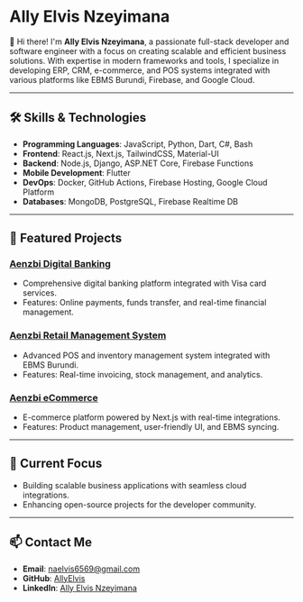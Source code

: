 # Ally Elvis Nzeyimana

👋 Hi there! I'm **Ally Elvis Nzeyimana**, a passionate full-stack developer and software engineer with a focus on creating scalable and efficient business solutions. With expertise in modern frameworks and tools, I specialize in developing ERP, CRM, e-commerce, and POS systems integrated with various platforms like EBMS Burundi, Firebase, and Google Cloud.

---

## 🛠 Skills & Technologies
- **Programming Languages**: JavaScript, Python, Dart, C#, Bash
- **Frontend**: React.js, Next.js, TailwindCSS, Material-UI
- **Backend**: Node.js, Django, ASP.NET Core, Firebase Functions
- **Mobile Development**: Flutter
- **DevOps**: Docker, GitHub Actions, Firebase Hosting, Google Cloud Platform
- **Databases**: MongoDB, PostgreSQL, Firebase Realtime DB

---

## 🚀 Featured Projects
### [Aenzbi Digital Banking](https://github.com/AllyElvis/aenzbi)
- Comprehensive digital banking platform integrated with Visa card services.
- Features: Online payments, funds transfer, and real-time financial management.

### [Aenzbi Retail Management System](https://github.com/AllyElvis/aenzbi)
- Advanced POS and inventory management system integrated with EBMS Burundi.
- Features: Real-time invoicing, stock management, and analytics.

### [Aenzbi eCommerce](https://github.com/allyelvis/aeNext.js.git)
- E-commerce platform powered by Next.js with real-time integrations.
- Features: Product management, user-friendly UI, and EBMS syncing.

---

## 🌱 Current Focus
- Building scalable business applications with seamless cloud integrations.
- Enhancing open-source projects for the developer community.

---

## 📫 Contact Me
- **Email**: naelvis6569@gmail.com
- **GitHub**: [AllyElvis](https://github.com/allyelvis)
- **LinkedIn**: [Ally Elvis Nzeyimana](https://www.linkedin.com/in/ally-elvis-nzeyimana)
